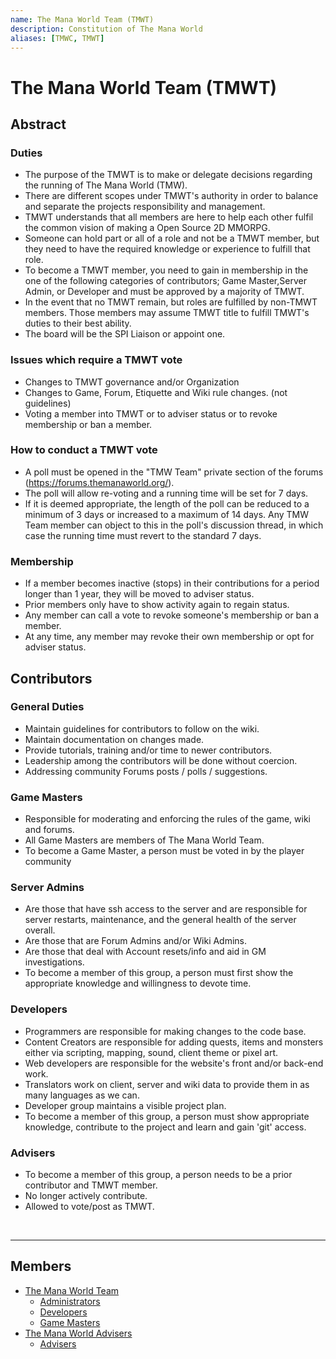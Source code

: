 ```yaml
---
name: The Mana World Team (TMWT)
description: Constitution of The Mana World
aliases: [TMWC, TMWT]
---
```


# The Mana World Team (TMWT)

## Abstract
### Duties
- The purpose of the TMWT is to make or delegate decisions regarding the running of The Mana World (TMW).
- There are different scopes under TMWT's authority in order to balance and separate the projects responsibility and management.
- TMWT understands that all members are here to help each other fulfil the common vision of making a Open Source 2D MMORPG.
- Someone can hold part or all of a role and not be a TMWT member, but they need to have the required knowledge or experience to fulfill that role.
- To become a TMWT member, you need to gain in membership in the one of the following categories of contributors; Game Master,Server Admin, or Developer and must be approved by a majority of TMWT.
- In the event that no TMWT remain, but roles are fulfilled by non-TMWT members. Those members may assume TMWT title to fulfill TMWT's duties to their best ability.
- The board will be the SPI Liaison or appoint one.

### Issues which require a TMWT vote
- Changes to TMWT governance and/or Organization
- Changes to Game, Forum, Etiquette and Wiki rule changes. (not guidelines)
- Voting a member into TMWT or to adviser status or to revoke membership or ban a member.

### How to conduct a TMWT vote
- A poll must be opened in the "TMW Team" private section of the forums (https://forums.themanaworld.org/).
- The poll will allow re-voting and a running time will be set for 7 days.
- If it is deemed appropriate, the length of the poll can be reduced to a minimum of 3 days or increased to a maximum of 14 days. Any TMW Team member can object to this in the poll's discussion thread, in which case the running time must revert to the standard 7 days.

### Membership
- If a member becomes inactive (stops) in their contributions for a period longer than 1 year, they will be moved to adviser status.
- Prior members only have to show activity again to regain status.
- Any member can call a vote to revoke someone's membership or ban a member.
- At any time, any member may revoke their own membership or opt for adviser status.

## Contributors
### General Duties
- Maintain guidelines for contributors to follow on the wiki.
- Maintain documentation on changes made.
- Provide tutorials, training and/or time to newer contributors.
- Leadership among the contributors will be done without coercion.
- Addressing community Forums posts / polls / suggestions.

### Game Masters
- Responsible for moderating and enforcing the rules of the game, wiki and forums.
- All Game Masters are members of The Mana World Team.
- To become a Game Master, a person must be voted in by the player community

### Server Admins
- Are those that have ssh access to the server and are responsible for server restarts, maintenance, and the general health of the server overall.
- Are those that are Forum Admins and/or Wiki Admins.
- Are those that deal with Account resets/info and aid in GM investigations.
- To become a member of this group, a person must first show the appropriate knowledge and willingness to devote time.

### Developers
- Programmers are responsible for making changes to the code base.
- Content Creators are responsible for adding quests, items and monsters either via scripting, mapping, sound, client theme or pixel art.
- Web developers are responsible for the website's front and/or back-end work.
- Translators work on client, server and wiki data to provide them in as many languages as we can.
- Developer group maintains a visible project plan.
- To become a member of this group, a person must show appropriate knowledge, contribute to the project and learn and gain 'git' access.

### Advisers
- To become a member of this group, a person needs to be a prior contributor and TMWT member.
- No longer actively contribute.
- Allowed to vote/post as TMWT.


<!-- The section below only contains links to relevant user groups and is not part of the constitution -->
<br><hr>

## Members
- [The Mana World Team](https://forums.themanaworld.org/memberlist.php?mode=group&g=981)
  - [Administrators](https://forums.themanaworld.org/memberlist.php?mode=group&g=962)
  - [Developers](https://forums.themanaworld.org/memberlist.php?mode=group&g=979)
  - [Game Masters](https://forums.themanaworld.org/memberlist.php?mode=group&g=973)
- [The Mana World Advisers](https://forums.themanaworld.org/memberlist.php?mode=group&g=984)
  - [Advisers](https://forums.themanaworld.org/memberlist.php?mode=group&g=984)